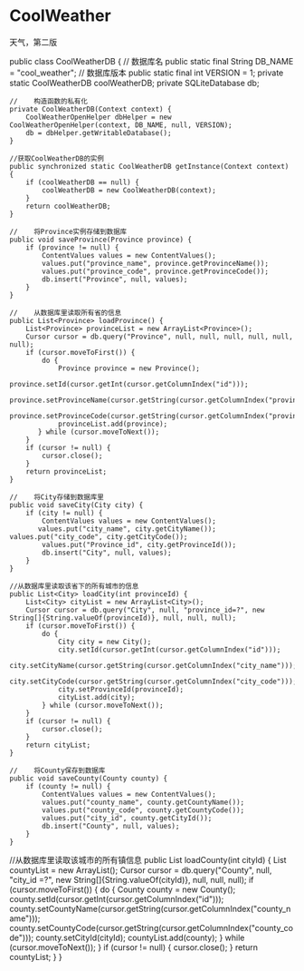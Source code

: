 # CoolWeather
天气，第二版

public class CoolWeatherDB {
    //    数据库名
    public static final String DB_NAME = "cool_weather";
    //    数据库版本
    public static final int VERSION = 1;
    private static CoolWeatherDB coolWeatherDB;
    private SQLiteDatabase db;

    //    构造函数的私有化
    private CoolWeatherDB(Context context) {
        CoolWeatherOpenHelper dbHelper = new CoolWeatherOpenHelper(context, DB_NAME, null, VERSION);
        db = dbHelper.getWritableDatabase();
    }

    //获取CoolWeatherDB的实例
    public synchronized static CoolWeatherDB getInstance(Context context) {
        if (coolWeatherDB == null) {
            coolWeatherDB = new CoolWeatherDB(context);
        }
        return coolWeatherDB;
    }

    //    将Province实例存储到数据库
    public void saveProvince(Province province) {
        if (province != null) {
            ContentValues values = new ContentValues();
            values.put("province_name", province.getProvinceName());
            values.put("province_code", province.getProvinceCode());
            db.insert("Province", null, values);
        }
    }

    //    从数据库里读取所有省的信息
    public List<Province> loadProvince() {
        List<Province> provinceList = new ArrayList<Province>();
        Cursor cursor = db.query("Province", null, null, null, null, null, null);
        if (cursor.moveToFirst()) {
            do {
                Province province = new Province();
                province.setId(cursor.getInt(cursor.getColumnIndex("id")));
                province.setProvinceName(cursor.getString(cursor.getColumnIndex("province_name")));
                province.setProvinceCode(cursor.getString(cursor.getColumnIndex("province_code")));
                provinceList.add(province);
           } while (cursor.moveToNext());
        }
        if (cursor != null) {
            cursor.close();
        }
        return provinceList;
    }

    //    将City存储到数据库里
    public void saveCity(City city) {
        if (city != null) {
            ContentValues values = new ContentValues();
           values.put("city_name", city.getCityName());            values.put("city_code", city.getCityCode());
            values.put("Province_id", city.getProvinceId());
            db.insert("City", null, values);
        }
    }

    //从数据库里读取该省下的所有城市的信息
    public List<City> loadCity(int provinceId) {
        List<City> cityList = new ArrayList<City>();
        Cursor cursor = db.query("City", null, "province_id=?", new String[]{String.valueOf(provinceId)}, null, null, null);
        if (cursor.moveToFirst()) {
            do {
                City city = new City();
                city.setId(cursor.getInt(cursor.getColumnIndex("id")));
                city.setCityName(cursor.getString(cursor.getColumnIndex("city_name")));
                city.setCityCode(cursor.getString(cursor.getColumnIndex("city_code")));
                city.setProvinceId(provinceId);
                cityList.add(city);
            } while (cursor.moveToNext());
        }
        if (cursor != null) {
            cursor.close();
        }
        return cityList;
    }

    //    将County保存到数据库
    public void saveCounty(County county) {
        if (county != null) {
            ContentValues values = new ContentValues();
            values.put("county_name", county.getCountyName());
            values.put("county_code", county.getCountyCode());
            values.put("city_id", county.getCityId());
            db.insert("County", null, values);
        }
    }

   //从数据库里读取该城市的所有镇信息
   public List<County> loadCounty(int cityId) {
        List<County> countyList = new ArrayList<County>();
        Cursor cursor = db.query("County", null, "city_id =?", new String[]{String.valueOf(cityId)}, null, null, null);
        if (cursor.moveToFirst()) {
            do {
                County county = new County();
                county.setId(cursor.getInt(cursor.getColumnIndex("id")));
                county.setCountyName(cursor.getString(cursor.getColumnIndex("county_name")));
                county.setCountyCode(cursor.getString(cursor.getColumnIndex("county_code")));
                county.setCityId(cityId);
                countyList.add(county);
            } while (cursor.moveToNext());
        }
        if (cursor != null) {
            cursor.close();
       }
        return countyList;
   }
}
